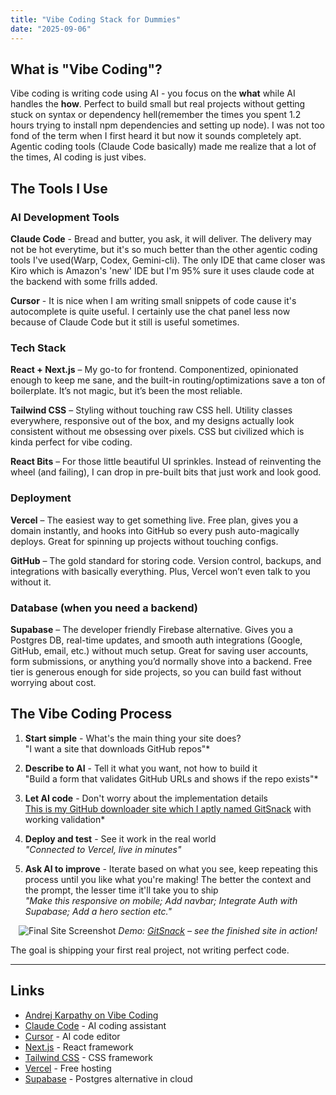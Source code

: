 ```yaml
---
title: "Vibe Coding Stack for Dummies"
date: "2025-09-06"
---
```

## What is "Vibe Coding"?

Vibe coding is writing code using AI - you focus on the **what** while AI handles the **how**. Perfect to build small but real projects without getting stuck on syntax or dependency hell(remember the times you spent 1.2 hours trying to install npm dependencies and setting up node). I was not too fond of the term when I first heard it but now it sounds completely apt. Agentic coding tools (Claude Code basically) made me realize that a lot of the times, AI coding is just vibes.

## The Tools I Use

### AI Development Tools

**Claude Code** - Bread and butter, you ask, it will deliver. The delivery may not be hot everytime, but it's so much better than the other agentic coding tools I've used(Warp, Codex, Gemini-cli). The only IDE that came closer was Kiro which is Amazon's 'new' IDE but I'm 95% sure it uses claude code at the backend with some frills added.

**Cursor** - It is nice when I am writing small snippets of code cause it's autocomplete is quite useful. I certainly use the chat panel less now because of Claude Code but it still is useful sometimes.

### Tech Stack

**React + Next.js** – My go-to for frontend. Componentized, opinionated enough to keep me sane, and the built-in routing/optimizations save a ton of boilerplate. It’s not magic, but it’s been the most reliable.

**Tailwind CSS** – Styling without touching raw CSS hell. Utility classes everywhere, responsive out of the box, and my designs actually look consistent without me obsessing over pixels. CSS but civilized which is kinda perfect for vibe coding.

**React Bits** – For those little beautiful UI sprinkles. Instead of reinventing the wheel (and failing), I can drop in pre-built bits that just work and look good.

### Deployment

**Vercel** – The easiest way to get something live. Free plan, gives you a domain instantly, and hooks into GitHub so every push auto-magically deploys. Great for spinning up projects without touching configs.

**GitHub** – The gold standard for storing code. Version control, backups, and integrations with basically everything. Plus, Vercel won’t even talk to you without it.

### Database (when you need a backend)

**Supabase** – The developer friendly Firebase alternative. Gives you a Postgres DB, real-time updates, and smooth auth integrations (Google, GitHub, email, etc.) without much setup. Great for saving user accounts, form submissions, or anything you’d normally shove into a backend. Free tier is generous enough for side projects, so you can build fast without worrying about cost.

## The Vibe Coding Process

1. **Start simple** - What's the main thing your site does?
   <br>"I want a site that downloads GitHub repos"*

2. **Describe to AI** - Tell it what you want, not how to build it
   <br>"Build a form that validates GitHub URLs and shows if the repo exists"*

3. **Let AI code** - Don't worry about the implementation details
   <br>[This is my GitHub downloader site which I aptly named GitSnack](https://gitsnack.vercel.app) with working validation*

4. **Deploy and test** - See it work in the real world
   <br>*"Connected to Vercel, live in minutes"* 

5. **Ask AI to improve** - Iterate based on what you see, keep repeating this process until you like what you're making! The better the context and the prompt, the lesser time it'll take you to ship
   <br>*"Make this responsive on mobile; Add navbar; Integrate Auth with Supabase; Add a hero section etc."*

<p align="center">
  <img src="/images/gitsnack.gif" alt="Final Site Screenshot" />
  <em>
    Demo: <a href="https://gitsnack.vercel.app/" target="_blank" rel="noopener">GitSnack</a> – see the finished site in action!
  </em>
</p>

The goal is shipping your first real project, not writing perfect code.

---

## Links
- [Andrej Karpathy on Vibe Coding](https://x.com/karpathy/status/1886192184808149383)
- [Claude Code](https://claude.ai/code) - AI coding assistant
- [Cursor](https://cursor.sh) - AI code editor
- [Next.js](https://nextjs.org) - React framework
- [Tailwind CSS](https://tailwindcss.com) - CSS framework
- [Vercel](https://vercel.com) - Free hosting
- [Supabase](https://supabase.com) - Postgres alternative in cloud